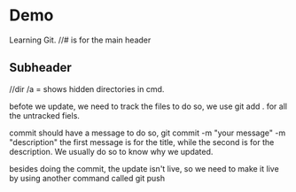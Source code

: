 # Demo

Learning Git. //# is for the main header

## Subheader

//dir /a = shows hidden directories in cmd. 

befote we update, we need to track the files to do so, we use git add . for all the untracked fiels.

commit should have a message to do so, git commit -m "your message" -m "description" 
the first message is for the title, while the second is for the description.
We usually do so to know why we updated.

besides doing the commit, the update isn't live, so we need to make it live by using another command called git push 